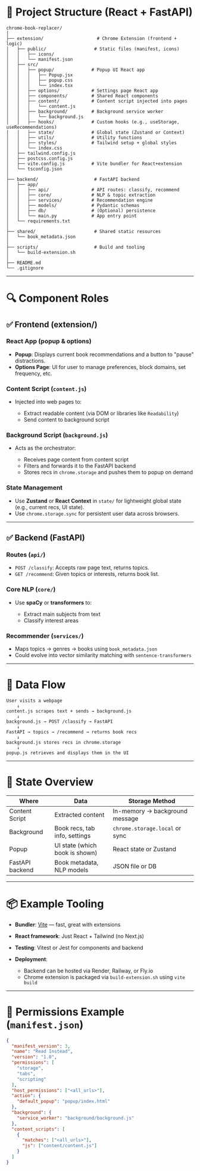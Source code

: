 # 🧱 Project Structure (React + FastAPI)

```
chrome-book-replacer/
│
├── extension/                    # Chrome Extension (frontend + logic)
│   ├── public/                  # Static files (manifest, icons)
│   │   ├── icons/
│   │   └── manifest.json
│   ├── src/
│   │   ├── popup/              # Popup UI React app
│   │   │   ├── Popup.jsx
│   │   │   ├── popup.css
│   │   │   └── index.tsx
│   │   ├── options/            # Settings page React app
│   │   ├── components/         # Shared React components
│   │   ├── content/            # Content script injected into pages
│   │   │   └── content.js
│   │   ├── background/         # Background service worker
│   │   │   └── background.js
│   │   ├── hooks/              # Custom hooks (e.g., useStorage, useRecommendations)
│   │   ├── state/              # Global state (Zustand or Context)
│   │   ├── utils/              # Utility functions
│   │   ├── styles/             # Tailwind setup + global styles
│   │   └── index.css
│   ├── tailwind.config.js
│   ├── postcss.config.js
│   ├── vite.config.js          # Vite bundler for React+extension
│   └── tsconfig.json
│
├── backend/                     # FastAPI backend
│   ├── app/
│   │   ├── api/                # API routes: classify, recommend
│   │   ├── core/               # NLP & topic extraction
│   │   ├── services/           # Recommendation engine
│   │   ├── models/             # Pydantic schemas
│   │   ├── db/                 # (Optional) persistence
│   │   └── main.py             # App entry point
│   └── requirements.txt
│
├── shared/                      # Shared static resources
│   └── book_metadata.json
│
├── scripts/                     # Build and tooling
│   └── build-extension.sh
│
├── README.md
└── .gitignore
```

---

# 🔍 Component Roles

## ✅ **Frontend (extension/)**

### **React App (popup & options)**

* **Popup**:
  Displays current book recommendations and a button to "pause" distractions.
* **Options Page**:
  UI for user to manage preferences, block domains, set frequency, etc.

### **Content Script (`content.js`)**

* Injected into web pages to:

  * Extract readable content (via DOM or libraries like `Readability`)
  * Send content to background script

### **Background Script (`background.js`)**

* Acts as the orchestrator:

  * Receives page content from content script
  * Filters and forwards it to the FastAPI backend
  * Stores recs in `chrome.storage` and pushes them to popup on demand

### **State Management**

* Use **Zustand** or **React Context** in `state/` for lightweight global state (e.g., current recs, UI state).
* Use `chrome.storage.sync` for persistent user data across browsers.

---

## ✅ **Backend (FastAPI)**

### **Routes (`api/`)**

* `POST /classify`: Accepts raw page text, returns topics.
* `GET /recommend`: Given topics or interests, returns book list.

### **Core NLP (`core/`)**

* Use **spaCy** or **transformers** to:

  * Extract main subjects from text
  * Classify interest areas

### **Recommender (`services/`)**

* Maps topics → genres → books using `book_metadata.json`
* Could evolve into vector similarity matching with `sentence-transformers`

---

# 🔄 Data Flow

```
User visits a webpage
    ↓
content.js scrapes text + sends → background.js
    ↓
background.js → POST /classify → FastAPI
    ↓
FastAPI → topics → /recommend → returns book recs
    ↓
background.js stores recs in chrome.storage
    ↓
popup.js retrieves and displays them in the UI
```

---

# 🧠 State Overview

| **Where**       | **Data**                       | **Storage Method**             |
| --------------- | ------------------------------ | ------------------------------ |
| Content Script  | Extracted content              | In-memory → background message |
| Background      | Book recs, tab info, settings  | `chrome.storage.local` or sync |
| Popup           | UI state (which book is shown) | React state or Zustand         |
| FastAPI backend | Book metadata, NLP models      | JSON file or DB                |

---

# 📦 Example Tooling

* **Bundler**: [Vite](https://vitejs.dev/) — fast, great with extensions
* **React framework**: Just React + Tailwind (no Next.js)
* **Testing**: Vitest or Jest for components and backend
* **Deployment**:

  * Backend can be hosted via Render, Railway, or Fly.io
  * Chrome extension is packaged via `build-extension.sh` using `vite build`

---

# 🧰 Permissions Example (`manifest.json`)

```json
{
  "manifest_version": 3,
  "name": "Read Instead",
  "version": "1.0",
  "permissions": [
    "storage",
    "tabs",
    "scripting"
  ],
  "host_permissions": ["<all_urls>"],
  "action": {
    "default_popup": "popup/index.html"
  },
  "background": {
    "service_worker": "background/background.js"
  },
  "content_scripts": [
    {
      "matches": ["<all_urls>"],
      "js": ["content/content.js"]
    }
  ]
}
```